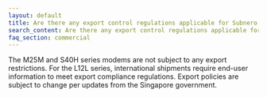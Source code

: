 ```yaml
---
layout: default
title: Are there any export control regulations applicable for Subnero modems?
search_content: Are there any export control regulations applicable for Subnero modems?
faq_section: commercial
---
```


The M25M and S40H series modems are not subject to any export restrictions. For the L12L series, international shipments require end-user information to meet export compliance regulations. Export policies are subject to change per updates from the Singapore government.

